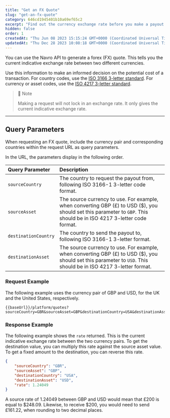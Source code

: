 ```yaml
---
title: "Get an FX Quote"
slug: "get-an-fx-quote"
category: 646cd1945401b10a69ef65c2
excerpt: "Find out the currency exchange rate before you make a payout."
hidden: false
order: 1
createdAt: "Thu Jun 08 2023 15:15:24 GMT+0000 (Coordinated Universal Time)"
updatedAt: "Thu Dec 28 2023 10:08:18 GMT+0000 (Coordinated Universal Time)"
---
```

You can use the Navro API to generate a forex (FX) quote. This tells you the current indicative exchange rate between two different currencies.

Use this information to make an informed decision on the potential cost of a transaction. For country codes, use the [ISO 3166 3-letter standard](https://en.wikipedia.org/wiki/ISO_3166-1_alpha-3). For currency or asset codes, use the [ISO 4217 3-letter standard](https://en.wikipedia.org/wiki/ISO_4217).

> 🚧 Note
>
> Making a request will not lock in an exchange rate. It only gives the current indicative exchange rate.

***

## Query Parameters

When requesting an FX quote, include the currency pair and corresponding countries within the request URL as query parameters.

In the URL, the parameters display in the following order.

| Query Parameter      | Description                                                                                                                                                           |
| :------------------- | :-------------------------------------------------------------------------------------------------------------------------------------------------------------------- |
| `sourceCountry`      | The country to request the payout from, following ISO 3166-1 3-letter code format.                                                                                    |
| `sourceAsset`        | The source currency to use. For example, when converting GBP (£) to USD ($), you should set this parameter to `GBP`. This should be in ISO 4217 3-letter code format. |
| `destinationCountry` | The country to send the payout to, following ISO 3166-1 3-letter format.                                                                                              |
| `destinationAsset`   | The source currency to use. For example, when converting GBP (£) to USD ($), you should set this parameter to `USD`. This should be in ISO 4217 3-letter format.      |

### Request Example

The following example uses the currency pair of GBP and USD, for the UK and the United States, respectively.

<!-- markdownlint-disable-next-line fenced-code-language -->
```
{{baseUrl}}/platform/quotes?sourceCountry=GBR&sourceAsset=GBP&destinationCountry=USA&destinationAsset=USD
```

### Response Example

The following example shows the `rate` returned. This is the current indicative exchange rate between the two currency pairs. To get the destination value, you can multiply this rate against the source asset value. To get a fixed amount to the destination, you can reverse this rate.

```json
{
    "sourceCountry": "GBR",
    "sourceAsset": "GBP",
    "destinationCountry": "USA",
    "destinationAsset": "USD",
    "rate": 1.24049
}
```

A source rate of 1.24049 between GBP and USD would mean that £200 is equal to $248.09. Likewise, to receive $200, you would need to send £161.22, when rounding to two decimal places.
